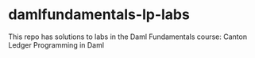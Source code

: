 # damlfundamentals-lp-labs

This repo has solutions to labs in the Daml Fundamentals course: Canton Ledger Programming in Daml
